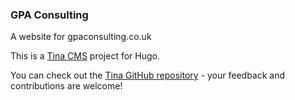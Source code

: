 ### GPA Consulting

A website for gpaconsulting.co.uk




This is a [Tina CMS](https://tina.io/) project for Hugo.

You can check out the [Tina GitHub repository](https://github.com/tinacms/tinacms) - your feedback and contributions are welcome!

